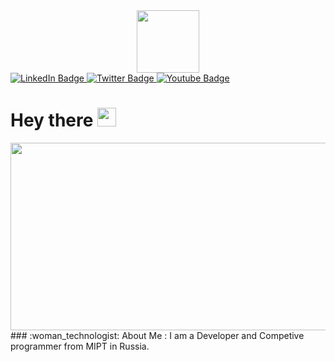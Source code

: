 <div id="header" align="center">
  <img src="https://media.giphy.com/media/M9gbBd9nbDrOTu1Mqx/giphy.gif" width="100"/>
</div>

<div id="badges">
  <a href="https://vk.com/guest2005">
    <img src="https://img.shields.io/badge/Vk-blue?style=for-the-badge&logo=vk&logoColor=white" alt="LinkedIn Badge"/>
  </a>
  <a href="https://codeforces.com/">
    <img src="https://img.shields.io/badge/codeforces-red?style=for-the-badge&logo=codeforces&logoColor=white" alt="Twitter Badge"/>
  </a>
  <a href="https://t.me/whygostev">
    <img src="https://img.shields.io/badge/telegram-blue?style=for-the-badge&logo=telegram&logoColor=white" alt="Youtube Badge"/>
  </a>
</div>

<img src="https://komarev.com/ghpvc/?username=gulyonatyoma&style=flat-square&color=blue" alt=""/>
<h1>
  Hey there
  <img src="https://media.giphy.com/media/hvRJCLFzcasrR4ia7z/giphy.gif" width="30px"/>
</h1>
<div align="center">
  <img src="https://media.giphy.com/media/dWesBcTLavkZuG35MI/giphy.gif" width="600" height="300"/>
</div>
### :woman_technologist: About Me :
I am a Developer and Competive programmer from MIPT in Russia.

